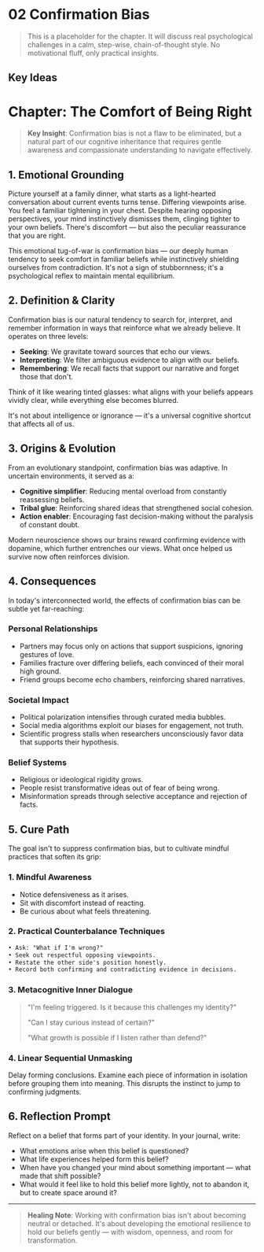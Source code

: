 # 02 Confirmation Bias

> This is a placeholder for the chapter. It will discuss real psychological challenges in a calm, step-wise, chain-of-thought style. No motivational fluff, only practical insights.

## Key Ideas

# Chapter: The Comfort of Being Right

> **Key Insight**: Confirmation bias is not a flaw to be eliminated, but a natural part of our cognitive inheritance that requires gentle awareness and compassionate understanding to navigate effectively.

## 1. Emotional Grounding

Picture yourself at a family dinner, what starts as a light-hearted conversation about current events turns tense. Differing viewpoints arise. You feel a familiar tightening in your chest. Despite hearing opposing perspectives, your mind instinctively dismisses them, clinging tighter to your own beliefs. There's discomfort — but also the peculiar reassurance that you are right.

This emotional tug-of-war is confirmation bias — our deeply human tendency to seek comfort in familiar beliefs while instinctively shielding ourselves from contradiction. It's not a sign of stubbornness; it's a psychological reflex to maintain mental equilibrium.

## 2. Definition & Clarity

Confirmation bias is our natural tendency to search for, interpret, and remember information in ways that reinforce what we already believe. It operates on three levels:

- **Seeking**: We gravitate toward sources that echo our views.
- **Interpreting**: We filter ambiguous evidence to align with our beliefs.
- **Remembering**: We recall facts that support our narrative and forget those that don't.

Think of it like wearing tinted glasses: what aligns with your beliefs appears vividly clear, while everything else becomes blurred.

It's not about intelligence or ignorance — it's a universal cognitive shortcut that affects all of us.

## 3. Origins & Evolution

From an evolutionary standpoint, confirmation bias was adaptive. In uncertain environments, it served as a:

- **Cognitive simplifier**: Reducing mental overload from constantly reassessing beliefs.
- **Tribal glue**: Reinforcing shared ideas that strengthened social cohesion.
- **Action enabler**: Encouraging fast decision-making without the paralysis of constant doubt.

Modern neuroscience shows our brains reward confirming evidence with dopamine, which further entrenches our views. What once helped us survive now often reinforces division.

## 4. Consequences

In today's interconnected world, the effects of confirmation bias can be subtle yet far-reaching:

### Personal Relationships
- Partners may focus only on actions that support suspicions, ignoring gestures of love.
- Families fracture over differing beliefs, each convinced of their moral high ground.
- Friend groups become echo chambers, reinforcing shared narratives.

### Societal Impact
- Political polarization intensifies through curated media bubbles.
- Social media algorithms exploit our biases for engagement, not truth.
- Scientific progress stalls when researchers unconsciously favor data that supports their hypothesis.

### Belief Systems
- Religious or ideological rigidity grows.
- People resist transformative ideas out of fear of being wrong.
- Misinformation spreads through selective acceptance and rejection of facts.

## 5. Cure Path

The goal isn't to suppress confirmation bias, but to cultivate mindful practices that soften its grip:

### 1. **Mindful Awareness**
- Notice defensiveness as it arises.
- Sit with discomfort instead of reacting.
- Be curious about what feels threatening.

### 2. **Practical Counterbalance Techniques**
```markdown
• Ask: "What if I'm wrong?"
• Seek out respectful opposing viewpoints.
• Restate the other side's position honestly.
• Record both confirming and contradicting evidence in decisions.
```

### 3. **Metacognitive Inner Dialogue**
> "I'm feeling triggered. Is it because this challenges my identity?"
>
> "Can I stay curious instead of certain?"
>
> "What growth is possible if I listen rather than defend?"

### 4. **Linear Sequential Unmasking**
Delay forming conclusions. Examine each piece of information in isolation before grouping them into meaning. This disrupts the instinct to jump to confirming judgments.

## 6. Reflection Prompt

Reflect on a belief that forms part of your identity. In your journal, write:

- What emotions arise when this belief is questioned?
- What life experiences helped form this belief?
- When have you changed your mind about something important — what made that shift possible?
- What would it feel like to hold this belief more lightly, not to abandon it, but to create space around it?

---

> **Healing Note**: Working with confirmation bias isn't about becoming neutral or detached. It's about developing the emotional resilience to hold our beliefs gently — with wisdom, openness, and room for transformation.



